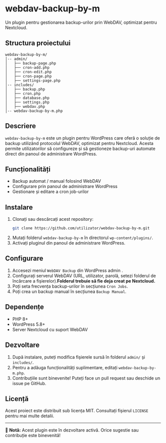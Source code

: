 # webdav-backup-by-m

Un plugin pentru gestionarea backup-urilor prin WebDAV, optimizat pentru Nextcloud.

## Structura proiectului

```
webdav-backup-by-m/
│-- admin/
│   ├── backup-page.php
│   ├── cron-add.php
│   ├── cron-edit.php
│   ├── cron-page.php
│   ├── settings-page.php
│-- includes/
│   ├── backup.php
│   ├── cron.php
│   ├── database.php
│   ├── settings.php
│   ├── webdav.php
│-- webdav-backup-by-m.php
```

## Descriere

`webdav-backup-by-m` este un plugin pentru WordPress care oferă o soluție de backup utilizând protocolul WebDAV, optimizat pentru Nextcloud. Acesta permite utilizatorilor să configureze și să gestioneze backup-uri automate direct din panoul de administrare WordPress.

## Funcționalități

- Backup automat / manual folosind WebDAV
- Configurare prin panoul de administrare WordPress
- Gestionare și editare a cron job-urilor


## Instalare

1. Clonați sau descărcați acest repository:
   ```sh
   git clone https://github.com/utilizator/webdav-backup-by-m.git
   ```
2. Mutați folderul `webdav-backup-by-m` în directorul `wp-content/plugins/`.
3. Activați pluginul din panoul de administrare WordPress.

## Configurare

1. Accesezi meniul `WebDAV Backup` din WordPress admin .
2. Configurați serverul WebDAV (URL, utilizator, parolă, setezi folderul de încărcare a fișierelor).**Folderul trebuie să fie deja creat pe Nextcloud.**
3. Poți seta frecvența backup-urilor în secțiunea `Cron Jobs`.
4. Poți crea un backup manual în secțiunea `Backup Manual`.

## Dependențe

- PHP  8+
- WordPress 5.8+
- Server Nextcloud cu suport WebDAV

## Dezvoltare

1. După instalare, puteți modifica fișierele sursă în folderul `admin/` și `includes/`.
2. Pentru a adăuga funcționalități suplimentare, editați `webdav-backup-by-m.php`.
3. Contribuțiile sunt binevenite! Puteți face un pull request sau deschide un issue pe GitHub.

## Licență

Acest proiect este distribuit sub licența MIT. Consultați fișierul `LICENSE` pentru mai multe detalii.

---

📌 **Notă:** Acest plugin este în dezvoltare activă. Orice sugestie sau contribuție este binevenită!
